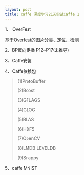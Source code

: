```yaml
---
layout: post
title: caffe 深度学习21天实战Caffe 1
---
```


1、 OverFeat

[基于Overfeat的图片分类、定位、检测](http://blog.csdn.net/hjimce/article/details/50187881)

2、BP反向传播 P12~P17(未推导)

3、Caffe安装

4、Caffe依赖包
>(1)ProtoBuffer
>
>(2)Boost
>
>(3)GFLAGS
>
>(4)GLOG
>
>(5)BLAS
>
>(6)HDF5
>
>(7)OpenCV 
>
>(8)LMDB LEVELDB
>
>(9)Snappy

5、caffe MNIST